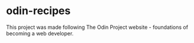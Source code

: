 # odin-recipes

This project was made following The Odin Project website - foundations of becoming a web developer.